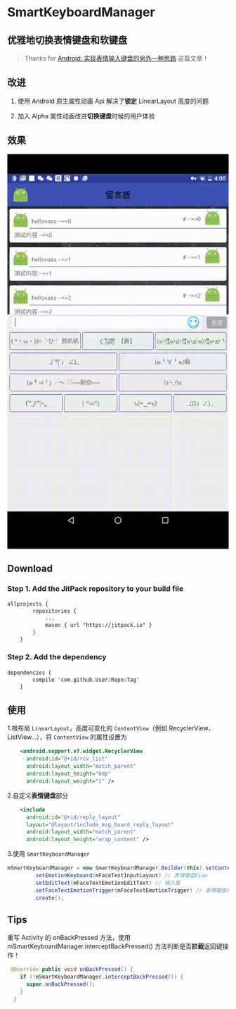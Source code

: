 # SmartKeyboardManager

## 优雅地切换表情键盘和软键盘

> Thanks for [Android: 实现表情输入键盘的另外一种思路](http://www.dss886.com/android/2015/12/16/14-01/) 这篇文章！



## 改进

1. 使用 Android 原生属性动画 Api 解决了**锁定** LinearLayout 高度的问题

2. 加入 Alpha 属性动画改进**切换键盘**时候的用户体验


## 效果
![优雅地切换表情键盘](./design/优雅地切换表情键盘.gif)




## Download

### Step 1. Add the JitPack repository to your build file

```
allprojects {
		repositories {
			...
			maven { url "https://jitpack.io" }
		}
	}
```

### Step 2. Add the dependency

```
dependencies {
		compile 'com.github.User:Repo:Tag'
	}
```

## 使用
1.根布局 `LinearLayout`，高度可变化的 `ContentView`（例如 RecyclerView、ListView...），将 `ContentView` 的属性设置为

```xml
    <android.support.v7.widget.RecyclerView
      android:id="@+id/rcv_list"
      android:layout_width="match_parent"
      android:layout_height="0dp"
      android:layout_weight="1" />
```

2.自定义**表情键盘**部分
```xml
    <include
      android:id="@+id/reply_layout"
      layout="@layout/include_msg_board_reply_layout"
      android:layout_width="match_parent"
      android:layout_height="wrap_content" />
```

3.使用 `SmartKeyboardManager`
```java
mSmartKeyboardManager = new SmartKeyboardManager.Builder(this).setContentView(mRecyclerView)
        .setEmotionKeyboard(mFaceTextInputLayout) // 表情键盘View
        .setEditText(mFaceTextEmotionEditText) // 输入框
        .setFaceTextEmotionTrigger(mFaceTextEmotionTrigger) // 表情键盘和软键盘的切换按钮
        .create();
```

## Tips

重写 Activity 的 onBackPressed 方法，使用 mSmartKeyboardManager.interceptBackPressed() 方法判断是否**拦截**返回键操作！
```java
 @Override public void onBackPressed() {
    if (!mSmartKeyboardManager.interceptBackPressed()) {
      super.onBackPressed();
    }
  }
```


